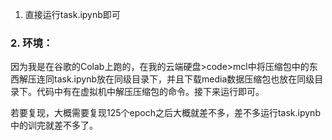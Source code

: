 1. 直接运行task.ipynb即可

### 2. 环境：

因为我是在谷歌的Colab上跑的，在我的云端硬盘>code>mcl中将压缩包中的东西解压连同task.ipynb放在同级目录下，并且下载media数据压缩包也放在同级目录下。代码中有在虚拟机中解压压缩包的命令。接下来运行即可。

若要复现，大概需要复现125个epoch之后大概就差不多，差不多运行task.ipynb中的训完就差不多了。
